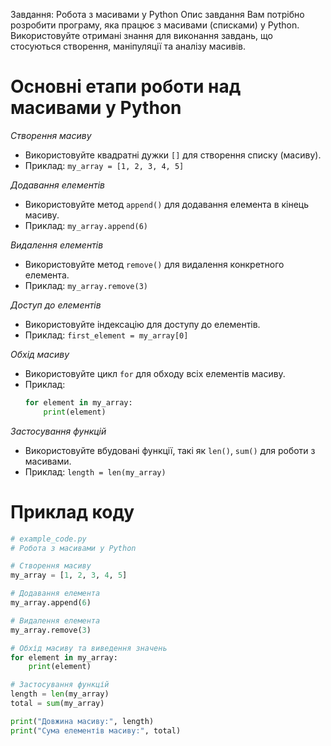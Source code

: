 Завдання: Робота з масивами у Python
Опис завдання
Вам потрібно розробити програму, яка працює з масивами (списками) у Python. 
Використовуйте отримані знання для виконання завдань, що стосуються створення, маніпуляції та аналізу масивів.

# Основні етапи роботи над масивами у Python

 *Створення масиву*
   - Використовуйте квадратні дужки `[]` для створення списку (масиву).
   - Приклад: `my_array = [1, 2, 3, 4, 5]`
     
  *Додавання елементів*
   - Використовуйте метод `append()` для додавання елемента в кінець масиву.
   - Приклад: `my_array.append(6)`

 *Видалення елементів*
   - Використовуйте метод `remove()` для видалення конкретного елемента.
   - Приклад: `my_array.remove(3)`

*Доступ до елементів*
   - Використовуйте індексацію для доступу до елементів.
   - Приклад: `first_element = my_array[0]`

*Обхід масиву*
   - Використовуйте цикл `for` для обходу всіх елементів масиву.
   - Приклад:
     ```python
     for element in my_array:
         print(element)
     ```
     
 *Застосування функцій*
   - Використовуйте вбудовані функції, такі як `len()`, `sum()` для роботи з масивами.
   - Приклад: `length = len(my_array)`
# Приклад коду


```python
# example_code.py
# Робота з масивами у Python

# Створення масиву
my_array = [1, 2, 3, 4, 5]

# Додавання елемента
my_array.append(6)

# Видалення елемента
my_array.remove(3)

# Обхід масиву та виведення значень
for element in my_array:
    print(element)

# Застосування функцій
length = len(my_array)
total = sum(my_array)

print("Довжина масиву:", length)
print("Сума елементів масиву:", total)
